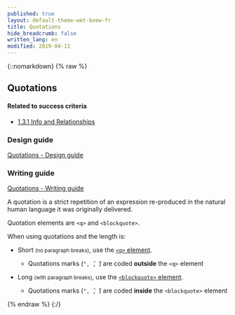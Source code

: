 ```yaml
---
published: true
layout: default-theme-wet-boew-fr
title: Quotations
hide_breadcrumb: false
written_lang: en
modified: 2019-04-11
---
```

{::nomarkdown}
{% raw %}
<!-- Quotations -->
<div class="row">
	<div class="mrgn-lft-md mrgn-rght-md">
		<h2 id="quot" class="page-header">Quotations</h2>
	</div>
	<div class="col-md-4 pull-right">
		<div class="panel panel-default">
			<div class="panel-heading">
				<h4 class="panel-title">Related to success criteria</h4>
			</div>
			<div class="panel-body">
				<ul class="list-unstyled">
					<li><a href="http://www.w3.org/TR/2012/NOTE-UNDERSTANDING-WCAG20-20120103/content-structure-separation-programmatic.html" rel="external">1.3.1 Info and Relationships</a></li>
				</ul>
			</div>
		</div>
		<div class="panel panel-info">
			<div class="panel-heading">
				<h3 class="panel-title">Design guide</h3>
			</div>
			<div class="list-group"><a href="../design/quotations-en.html" class="list-group-item">Quotations<span class="wb-inv"> - Design guide</span></a> </div>
		</div>
		<div class="panel panel-info">
			<div class="panel-heading">
				<h3 class="panel-title">Writing guide</h3>
			</div>
			<div class="list-group"><a href="../writing/formatting-en.html#quotations" class="list-group-item">Quotations<span class="wb-inv"> - Writing guide</span></a></div>
		</div>
	</div>
	<div class="mrgn-lft-md mrgn-rght-md">
		<p>A quotation is a strict repetition of an expression re-produced in the natural human language it was originally delivered.</p>
		<p>Quotation elements are <code>&lt;q&gt;</code> and <code>&lt;blockquote&gt;</code>.</p>
		<p>When using quotations and the length is:</p>
		<ul>
			<li>
				<p>Short <small>(no paragraph breaks)</small>, use the <a href="http://www.w3.org/TR/2012/NOTE-WCAG20-TECHS-20120103/H49" rel="external" title="WCAG 2.0, Technique H49"><code>&lt;q&gt;</code> element</a>.</p>
				<ul>
					<li>Quotations marks (<code>&quot;, ̋, ̏</code>) are coded <strong>outside</strong> the <code>&lt;q&gt;</code> element</li>
				</ul>
			</li>
			<li>
				<p>Long <small>(with paragraph breaks)</small>, use the <a href="http://www.w3.org/TR/2012/NOTE-WCAG20-TECHS-20120103/H49" rel="external" title="WCAG 2.0, Technique H49"><code>&lt;blockquote&gt;</code> element</a>.</p>
				<ul>
					<li>Quotations marks (<code>&quot;, ̋, ̏</code>) are coded <strong>inside</strong> the <code>&lt;blockquote&gt;</code> element</li>
				</ul>
			</li>
		</ul>
	</div>
</div>
{% endraw %}
{:/}
